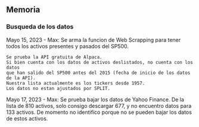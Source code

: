 
## Memoria

### Busqueda de los datos

Mayo 15, 2023 - Max:
    Se arma la funcion de Web Scrapping para tener todos los activos presentes y pasados del SP500.

    Se prueba la API gratuita de Alpaca.
    Si bien cuenta con los datos de activos deslistados, no cuenta con los datos
    que han salido del SP500 antes del 2015 (fecha de inicio de los datos de la API).
    Nuestra lista actualmente es los tickers desde 1957.
    Los datos no estan ajustados por SPLIT.

Mayo 17, 2023 - Max:
    Se prueba bajar los datos de Yahoo Finance.
    De la lista de 810 activos, solo consigo descargar 677, y no encuentro datos para
    133 activos.
    De momento no identifico porque no se pueden bajar los datos de estos activos.